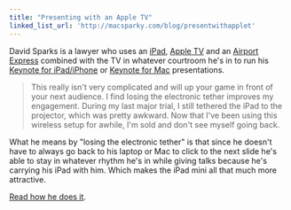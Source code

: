 ```yaml
---
title: "Presenting with an Apple TV"
linked_list_url: 'http://macsparky.com/blog/presentwithapplet'
---
```

<p>David Sparks is a lawyer who uses an <a href="http://www.apple.com/ipad-mini/overview/">iPad</a>, <a href="http://www.apple.com/appletv/">Apple TV</a> and an <a href="http://www.apple.com/airportexpress/">Airport Express</a> combined with the TV in whatever courtroom he's in to run his <a href="http://target.georiot.com/Proxy.ashx?grid=9646&id=6PFrOqNV4B8&offerid=162397&type=3&subid=0&tmpid=3664&RD_PARM1=https%253A%252F%252Fitunes.apple.com%252Fca%252Fapp%252Fkeynote%252Fid361285480%253Fmt%253D8%2526uo%253D4%2526partnerId%253D30" target="itunes_store">Keynote for iPad/iPhone</a> or <a href="http://target.georiot.com/Proxy.ashx?grid=9646&id=6PFrOqNV4B8&offerid=162397&type=3&subid=0&tmpid=3664&RD_PARM1=https%253A%252F%252Fitunes.apple.com%252Fca%252Fapp%252Fkeynote%252Fid409183694%253Fmt%253D12%2526uo%253D4%2526partnerId%253D30" target="itunes_store">Keynote for Mac</a> presentations.</p>
<blockquote><p>
  This really isn't very complicated and will up your game in front of your next audience. I find losing the electronic tether improves my engagement. During my last major trial, I still tethered the iPad to the projector, which was pretty awkward. Now that I've been using this wireless setup for awhile, I'm sold and don't see myself going back.
</p></blockquote>
<p>What he means by "losing the electronic tether" is that since he doesn't have to always go back to his laptop or Mac to click to the next slide he's able to stay in whatever rhythm he's in while giving talks because he's carrying his iPad with him. Which makes the iPad mini all that much more attractive.</p>
<p><a href="http://macsparky.com/blog/presentwithapplet">Read how he does it</a>.</p>

